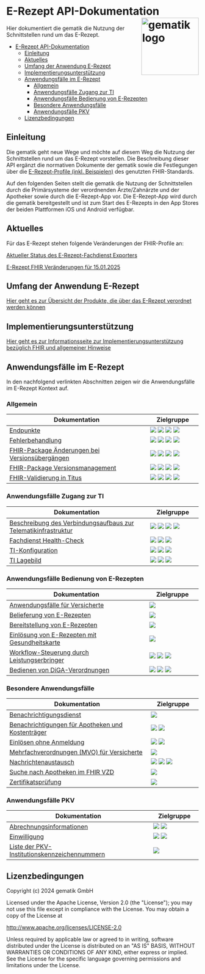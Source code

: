 # E-Rezept API-Dokumentation <img src="images/gematik_logo.png" alt="gematik logo" width="150" style="float: right"/>
[PVS]: https://img.shields.io/badge/PVS/KIS-C30059
[AVS]: https://img.shields.io/badge/AVS-E30615
[FdV]: https://img.shields.io/badge/FdV-green
[KTR]: https://img.shields.io/badge/KTR-AE8E1C
Hier dokumentiert die gematik die Nutzung der Schnittstellen rund um das E-Rezept.

- [E-Rezept API-Dokumentation ](#e-rezept-api-dokumentation-)
  - [Einleitung](#einleitung)
  - [Aktuelles](#aktuelles)
  - [Umfang der Anwendung E-Rezept](#umfang-der-anwendung-e-rezept)
  - [Implementierungsunterstützung](#implementierungsunterstützung)
  - [Anwendungsfälle im E-Rezept](#anwendungsfälle-im-e-rezept)
    - [Allgemein](#allgemein)
    - [Anwendungsfälle Zugang zur TI](#anwendungsfälle-zugang-zur-ti)
    - [Anwendungsfälle Bedienung von E-Rezepten](#anwendungsfälle-bedienung-von-e-rezepten)
    - [Besondere Anwendungsfälle](#besondere-anwendungsfälle)
    - [Anwendungsfälle PKV](#anwendungsfälle-pkv)
  - [Lizenzbedingungen](#lizenzbedingungen)

## Einleitung
Die gematik geht neue Wege und möchte auf diesem Weg die Nutzung der Schnittstellen rund um das E-Rezept vorstellen. Die Beschreibung dieser API ergänzt die normativen Dokumente der gematik sowie die Festlegungen über die [E-Rezept-Profile (inkl. Beispielen)](https://simplifier.net/erezept-workflow) des genutzten FHIR-Standards.

Auf den folgenden Seiten stellt die gematik die Nutzung der Schnittstellen durch die Primärsysteme der verordnenden Ärzte/Zahnärzte und der Apotheker sowie durch die E-Rezept-App vor.
Die E-Rezept-App wird durch die gematik bereitgestellt und ist zum Start des E-Rezepts in den App Stores der beiden Plattformen iOS und Android verfügbar.



## Aktuelles
Für das E-Rezept stehen folgende Veränderungen der FHIR-Profile an:

[Aktueller Status des E-Rezept-Fachdienst Exporters](docs/erp_eml-mapping-status.adoc)

[E-Rezept FHIR Veränderungen für 15.01.2025](docs/erp_fhirversion_change_20250115.adoc)


## Umfang der Anwendung E-Rezept
[Hier geht es zur Übersicht der Produkte, die über das E-Rezept verordnet werden können](docs/erp_implemented_features.adoc)

## Implementierungsunterstützung
[Hier geht es zur Informationsseite zur Implementierungsunterstützung bezüglich FHIR und allgemeiner Hinweise](docs/erp_fhir_infos.adoc)

## Anwendungsfälle im E-Rezept

In den nachfolgend verlinkten Abschnitten zeigen wir die Anwendungsfälle im E-Rezept Kontext auf.

### Allgemein
|Dokumentation<img width="430" height="1">| Zielgruppe<img width="70" height="1"> |
|-----|------------|
|[Endpunkte](docs/misc_api_endpoints.adoc)|![][PVS] ![][AVS] ![][FdV] ![][KTR]|
|[Fehlerbehandlung](docs/erp_statuscodes.adoc)|![][PVS] ![][AVS] ![][FdV] ![][KTR]|
|[FHIR-Package Änderungen bei Versionsübergängen](docs/erp_fhirversion_changes.adoc)|![][PVS] ![][AVS] ![][FdV] ![][KTR]|
|[FHIR-Package Versionsmanagement](docs/erp_fhirversion.adoc)|![][PVS] ![][AVS] ![][FdV] ![][KTR]|
|[FHIR-Validierung in Titus](docs/erp_validation.adoc)|![][PVS] ![][AVS] ![][FdV] ![][KTR]|

### Anwendungsfälle Zugang zur TI
|Dokumentation<img width="430" height="1">| Zielgruppe<img width="70" height="1"> |
|-----|------------|
|[Beschreibung des Verbindungsaufbaus zur Telematikinfrastruktur](docs/authentisieren.adoc)|![][PVS] ![][AVS] ![][FdV] ![][KTR]|
|[Fachdienst Health-Check](docs/erp_ps_probing.adoc)|![][PVS] ![][AVS] ![][KTR]|
|[TI-Konfiguration](docs/ti_configuration.adoc)|![][PVS] ![][AVS] ![][KTR]|
|[TI Lagebild](https://github.com/gematik/api-tilage/blob/main/content/Documentation.md)|![][PVS] ![][AVS] ![][KTR]|

### Anwendungsfälle Bedienung von E-Rezepten
|Dokumentation<img width="430" height="1">| Zielgruppe<img width="70" height="1"> |
|-----|------------|
|[Anwendungsfälle für Versicherte](docs/erp_versicherte.adoc)|![][FdV]|
|[Belieferung von E-Rezepten](docs/erp_abrufen.adoc)|![][AVS]|
|[Bereitstellung von E-Rezepten](docs/erp_bereitstellen.adoc)|![][PVS]|
|[Einlösung von E-Rezepten mit Gesundheitskarte](docs/erp_abrufen_egk.adoc)|![][AVS]|
|[Workflow-Steuerung durch Leistungserbringer](docs/erp_steuerung_durch_le.adoc)|![][PVS] ![][AVS] ![][FdV]|
|[Bedienen von DiGA-Verordnungen](docs/erp_diga.adoc)|![][PVS] ![][FdV] ![][KTR]|

### Besondere Anwendungsfälle
|Dokumentation<img width="430" height="1">| Zielgruppe<img width="70" height="1"> |
|-----|------------|
|[Benachrichtigungsdienst](docs/erp_notification.adoc)|![][FdV]|
|[Benachrichtigungen für Apotheken und Kostenträger](docs/erp_notification_avs.adoc)|![][AVS] ![][KTR]|
|[Einlösen ohne Anmeldung](docs/erp_alternative_zuweisung.adoc)|![][AVS] ![][FdV]|
|[Mehrfachverordnungen (MVO) für Versicherte](docs/erp_versicherte_mvo.adoc)|![][FdV]|
|[Nachrichtenaustausch](docs/erp_communication.adoc)|![][AVS] ![][FdV] ![][KTR]|
|[Suche nach Apotheken im FHIR VZD](docs/erp_fhirvzd_usage.adoc)|![][FdV]|
|[Zertifikatsprüfung](docs/erp_certificate_check.adoc)|![][FdV]|

### Anwendungsfälle PKV
|Dokumentation<img width="430" height="1">| Zielgruppe<img width="70" height="1"> |
|-----|------------|
|[Abrechnungsinformationen](docs/erp_chargeItem.adoc)|![][AVS] ![][FdV]|
|[Einwilligung](docs/erp_consent.adoc)|![][AVS] ![][FdV]
|[Liste der PKV-Institutionskennzeichennummern](docs/pkv_ik_numbers.adoc)|![][PVS]|

## Lizenzbedingungen

Copyright (c) 2024 gematik GmbH

Licensed under the Apache License, Version 2.0 (the "License");
you may not use this file except in compliance with the License.
You may obtain a copy of the License at

<http://www.apache.org/licenses/LICENSE-2.0>

Unless required by applicable law or agreed to in writing, software
distributed under the License is distributed on an "AS IS" BASIS,
WITHOUT WARRANTIES OR CONDITIONS OF ANY KIND, either express or implied.
See the License for the specific language governing permissions and
limitations under the License.